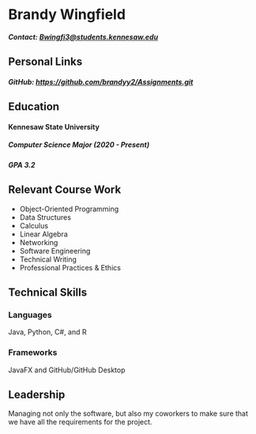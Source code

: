 # Brandy Wingfield
##### Contact: Bwingfi3@students.kennesaw.edu
## Personal Links 
##### GitHub: https://github.com/brandyy2/Assignments.git

## Education
#### Kennesaw State University
##### Computer Science Major (2020 - Present)
##### GPA 3.2

## Relevant Course Work
+ Object-Oriented Programming
+ Data Structures
+ Calculus
+ Linear Algebra
+ Networking
+ Software Engineering
+ Technical Writing
+ Professional Practices & Ethics

## Technical Skills
### Languages
Java, Python, C#, and R
### Frameworks
JavaFX and GitHub/GitHub Desktop
## Leadership
Managing not only the software, but also my coworkers to make sure that we have all the requirements for the project.

